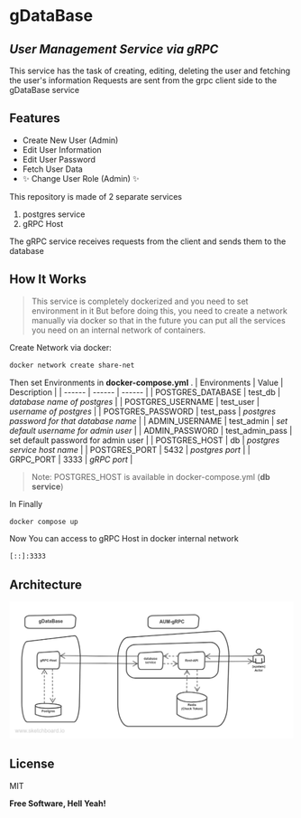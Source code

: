 # gDataBase 
## _User Management Service via gRPC_

This service has the task of creating, editing, deleting the user and fetching the user's information
Requests are sent from the grpc client side to the gDataBase service



## Features

- Create New User (Admin)
- Edit User Information
- Edit User Password
- Fetch User Data
- ✨ Change User Role (Admin) ✨


This repository is made of 2 separate services
1. postgres service
2. gRPC Host

The gRPC service receives requests from the client and sends them to the database

## How It Works


> 
> This service is completely dockerized and you need to set environment in it
> But before doing this, you need to create a network manually via docker so that in the
> future you can put all the services you need on an internal network of
> containers.

Create Network via docker:

```sh
docker network create share-net
```

Then set Environments in __docker-compose.yml__ .
| Environments | Value | Description |
| ------ | ------ | ------ |
| POSTGRES_DATABASE | test_db | _database name of postgres_ |
| POSTGRES_USERNAME | test_user | _username of postgres_ |
| POSTGRES_PASSWORD | test_pass | _postgres password for that database name_ |
| ADMIN_USERNAME | test_admin | _set default username for admin user_ |
| ADMIN_PASSWORD | test_admin_pass | set default password for admin user |
| POSTGRES_HOST | db | _postgres service host name_ |
| POSTGRES_PORT | 5432 | _postgres port_ |
| GRPC_PORT | 3333 | _gRPC port_ |
> Note: POSTGRES_HOST is available in docker-compose.yml (**db service**)

In Finally
```sh
docker compose up
```

Now You can access to gRPC Host in docker internal network 
```sh
[::]:3333
```

## Architecture

![Architecture](https://github.com/amir-wyvern/database-user-management/blob/main/pic.png)


## License

MIT

**Free Software, Hell Yeah!**


